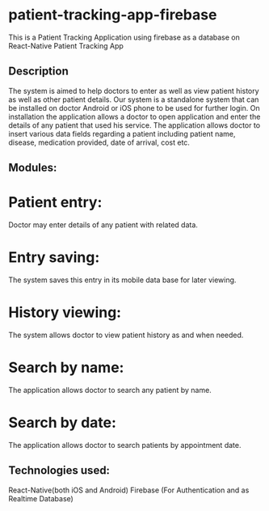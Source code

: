 # patient-tracking-app-firebase
This is a Patient Tracking Application using firebase as a database on React-Native 
Patient Tracking App

## Description

The system is aimed to help doctors to enter as well as view patient history as well as other patient details. Our system is a standalone system that can be installed on doctor Android or iOS phone to be used for further login. On installation the application allows a doctor to open application and enter the details of any patient that used his service. The application allows doctor to insert various data fields regarding a patient including patient name, disease, medication provided, date of arrival, cost etc.

## Modules:

# Patient entry:

Doctor may enter details of any patient with related data.
# Entry saving:

The system saves this entry in its mobile data base for later viewing.
# History viewing:

The system allows doctor to view patient history as and when needed.
# Search by name:

The application allows doctor to search any patient by name.
# Search by date:

The application allows doctor to search patients by appointment date.
## Technologies used:

React-Native(both iOS and Android)
Firebase (For Authentication and as Realtime Database)
